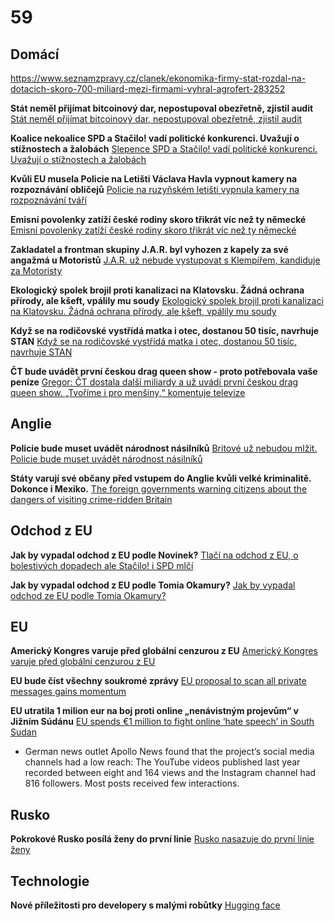 # 59

## Domácí

https://www.seznamzpravy.cz/clanek/ekonomika-firmy-stat-rozdal-na-dotacich-skoro-700-miliard-mezi-firmami-vyhral-agrofert-283252

**Stát neměl přijímat bitcoinový dar, nepostupoval obezřetně, zjistil audit** [Stát neměl přijímat bitcoinový dar, nepostupoval obezřetně, zjistil audit](https://www.idnes.cz/zpravy/domaci/bitcoin-kauza-audit-ministerstvo-spravedlnosti.A250731_223139_domaci_idh)

**Koalice nekoalice SPD a Stačilo! vadí politické konkurenci. Uvažují o stížnostech a žalobách** [Slepence SPD a Stačilo! vadí politické konkurenci. Uvažují o stížnostech a žalobách](https://www.novinky.cz/clanek/volby-do-poslanecke-snemovny-slepence-spd-a-stacilo-vadi-politicke-konkurenci-uvazuji-o-stiznostech-a-zalobach-40532583)

**Kvůli EU musela Policie na Letišti Václava Havla vypnout kamery na rozpoznávání obličejů** [Policie na ruzyňském letišti vypnula kamery na rozpoznávání tváří](https://www.idnes.cz/zpravy/domaci/policie-kamery-rozpoznavani-obliceju-deaktivace-eu.A250801_085454_domaci_tty)

**Emisní povolenky zatíží české rodiny skoro třikrát víc než ty německé** [Emisní povolenky zatíží české rodiny skoro třikrát víc než ty německé](https://www.novinky.cz/clanek/ekonomika-emisni-povolenky-zatizi-ceske-rodiny-skoro-trikrat-vic-nez-ty-nemecke-40532574)

**Zakladatel a frontman skupiny J.A.R. byl vyhozen z kapely za své angažmá u Motoristů** [J.A.R. už nebude vystupovat s Klempířem, kandiduje za Motoristy](https://www.novinky.cz/clanek/kultura-j-a-r-uz-nebude-vystupovat-s-klempirem-kandiduje-za-motoristy-40532765)

**Ekologický spolek brojil proti kanalizaci na Klatovsku. Žádná ochrana přírody, ale kšeft, vpálily mu soudy** [Ekologický spolek brojil proti kanalizaci na Klatovsku. Žádná ochrana přírody, ale kšeft, vpálily mu soudy](https://www.novinky.cz/clanek/domaci-ekologicky-spolek-brojil-proti-kanalizaci-na-klatovsku-zadna-ochrana-prirody-ale-kseft-vpalily-mu-soudy-40532790)

**Když se na rodičovské vystřídá matka i otec, dostanou 50 tisíc, navrhuje STAN** [Když se na rodičovské vystřídá matka i otec, dostanou 50 tisíc, navrhuje STAN](https://www.novinky.cz/clanek/domaci-kdyz-se-rodicovske-vystrida-matka-i-otec-dostanou-50-tisic-navrhuje-stan-40533081)

**ČT bude uvádět první českou drag queen show - proto potřebovala vaše peníze** [Gregor: ČT dostala další miliardy a už uvádí první českou drag queen show. „Tvoříme i pro menšiny,“ komentuje televize](https://www.echo24.cz/a/HAxww/zpravy-panorama-gregor-kritizuje-draq-queen-show-tvorime-i-pro-mensiny-komentuje-ct)

## Anglie 

**Policie bude muset uvádět národnost násilníků** [Britové už nebudou mlžit. Policie bude muset uvádět národnost násilníků](https://www.idnes.cz/zpravy/zahranicni/policie-velka-britanie-narodnost-trestny-cin-zverejneni.A250805_183301_zahranicni_krd?zdroj=sph_hp)

**Státy varují své občany před vstupem do Anglie kvůli velké kriminalitě. Dokonce i Mexiko.** [The foreign governments warning citizens about the dangers of visiting crime-ridden Britain](https://www.telegraph.co.uk/politics/2025/08/05/crime-has-got-so-bad-in-britain-foreign-travel/)

## Odchod z EU

**Jak by vypadal odchod z EU podle Novinek?** [Tlačí na odchod z EU, o bolestivých dopadech ale Stačilo! i SPD mlčí](https://www.seznamzpravy.cz/clanek/volby-do-poslanecke-snemovny-tlaci-na-odchod-z-eu-o-bolestivych-dopadech-ale-stacilo-i-spd-mlci-282916)

**Jak by vypadal odchod z EU podle Tomia Okamury?** [Jak by vypadal odchod ze EU podle Tomia Okamury?](https://x.com/tomio_cz/status/1952456173753356749)

## EU

**Americký Kongres varuje před globální cenzurou z EU** [Americký Kongres varuje před globální cenzurou z EU](https://www.echo24.cz/a/HYGnk/zpravy-svet-evropska-dsa-zavadi-globalni-cenzuru-zni-z-americkeho-kongresu)

**EU bude číst všechny soukromé zprávy** [EU proposal to scan all private messages gains momentum ](https://cointelegraph.com/news/eu-chat-control-plan-gains-support-threatens-encryption)

**EU utratila 1 milion eur na boj proti online „nenávistným projevům“ v Jižním Súdánu** [EU spends €1 million to fight online ‘hate speech’ in South Sudan ](https://brusselssignal.eu/2025/08/eu-spends-e1-million-to-fight-online-hate-speech-in-south-sudan/)
  -  German news outlet Apollo News found that the project’s social media channels had a low reach: The YouTube videos published last year recorded between eight and 164 views and the Instagram channel had 816 followers. Most posts received few interactions.

## Rusko

**Pokrokové Rusko posílá ženy do první linie** [Rusko nasazuje do první linie ženy](https://www.novinky.cz/clanek/valka-na-ukrajine-rusko-nasazuje-do-prvni-linie-zeny-40532857)

## Technologie

**Nové příležitosti pro developery s malými robůtky** [Hugging face](https://www.youtube.com/watch?v=xukv_Ew5t1Q)

